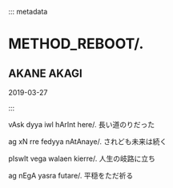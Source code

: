 ::: metadata

# METHOD_REBOOT/.

## AKANE AKAGI

2019-03-27

:::

vAsk dyya iwl hArInt here/.
長い道のりだった

ag xN rre fedyya nAtAnaye/.
されども未来は続く

pIswIt vega walaen kierre/.
人生の岐路に立ち

ag nEgA yasra futare/.
平穏をただ祈る

